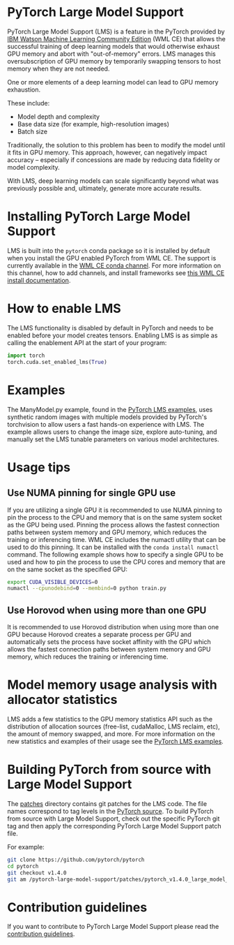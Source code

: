 # PyTorch Large Model Support
PyTorch Large Model Support (LMS) is a feature in the PyTorch provided
by [IBM Watson Machine Learning Community Edition](https://public.dhe.ibm.com/ibmdl/export/pub/software/server/ibm-ai/conda/) (WML CE) that allows the
successful training of deep learning models that would otherwise exhaust GPU
memory and abort with "out-of-memory" errors. LMS manages this
oversubscription of GPU memory by temporarily swapping tensors to host memory
when they are not needed.

One or more elements of a deep learning model can lead to GPU memory exhaustion.

These include:

 * Model depth and complexity
 * Base data size (for example, high-resolution images)
 * Batch size

Traditionally, the solution to this problem has been to modify the model until
it fits in GPU memory. This approach, however, can negatively impact
accuracy – especially if concessions are made by reducing data
fidelity or model complexity.

With LMS, deep learning models can scale significantly beyond what was
previously possible and, ultimately, generate more accurate results.

# Installing PyTorch Large Model Support

LMS is built into the `pytorch` conda package so it is installed by
default when you install the GPU enabled PyTorch from WML CE.
The support is currently available in the [WML CE conda channel](https://public.dhe.ibm.com/ibmdl/export/pub/software/server/ibm-ai/conda/#/).
For more information on this channel, how to add channels, and install
frameworks see [this WML CE install documentation](https://www.ibm.com/support/knowledgecenter/SS5SF7_1.7.0/navigation/wmlce_install.htm).


# How to enable LMS

The LMS functionality is disabled by default in PyTorch and needs to be
enabled before your model creates tensors. Enabling LMS is
as simple as calling the enablement API at the start of your program:

```python
import torch
torch.cuda.set_enabled_lms(True)
```

# Examples
The ManyModel.py example, found in the [PyTorch LMS examples](examples/),
uses synthetic random images with multiple models provided by
PyTorch's torchvision to allow users a fast hands-on experience with
LMS. The example allows users to change the image size, explore auto-tuning,
and manually set the LMS tunable parameters on various model architectures.

# Usage tips

## Use NUMA pinning for single GPU use
If you are utilizing a single GPU it is recommended to use NUMA pinning to pin
the process to the CPU and memory that is on the same system socket as the
GPU being used. Pinning the process allows the fastest connection paths between
system memory and GPU memory, which reduces the training or inferencing time.
WML CE includes the numactl utility that can be used to do this pinning. It
can be installed with the `conda install numactl` command. The following
example shows how to specify a single GPU to be used and how to pin the
process to use the CPU cores and memory that are on the same socket
as the specified GPU:

```sh
export CUDA_VISIBLE_DEVICES=0
numactl --cpunodebind=0 --membind=0 python train.py
```

## Use Horovod when using more than one GPU
It is recommended to use Horovod distribution when using more than one GPU
because Horovod creates a separate process per GPU and automatically sets the
process have socket affinity with the GPU which allows the fastest
connection paths between system memory and GPU memory, which reduces the
training or inferencing time.

# Model memory usage analysis with allocator statistics
LMS adds a few statistics to the GPU memory statistics API such as
the distribution of allocation sources (free-list, cudaMalloc, LMS reclaim, etc), the amount
of memory swapped, and more. For more information on the new statistics
and examples of their usage see the [PyTorch LMS examples](examples/).

# Building PyTorch from source with Large Model Support
The [patches](patches/) directory contains git patches for the LMS code.
The file names correspond to tag levels in the
[PyTorch source](https://github.com/pytorch/pytorch/). To build
PyTorch from source with Large Model Support, check out the
specific PyTorch git tag and then apply the corresponding PyTorch Large
Model Support patch file.

For example:
```sh
git clone https://github.com/pytorch/pytorch
cd pytorch
git checkout v1.4.0
git am /pytorch-large-model-support/patches/pytorch_v1.4.0_large_model_support.patch
```

# Contribution guidelines

If you want to contribute to PyTorch Large Model Support please read the
[contribution guidelines](CONTRIBUTING.md).
